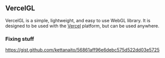 ## VercelGL

VercelGL is a simple, lightweight, and easy to use WebGL library. It is designed to be used with the [Vercel](https://vercel.com) platform, but can be used anywhere.


### Fixing stuff

https://gist.github.com/kettanaito/56861aff96e6debc575d522dd03e5725